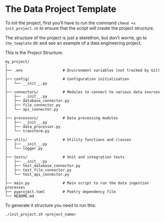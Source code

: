 # The Data Project Template

To init the project, first you'll have to run the command `chmod +x init_project.sh` to ensure that the script will create the project structure.

The structure of the project is just a skelethon, but don't worrie, go to `the_template` dir and see an example of a data engineering project.

This is the Project Structure:

```shell
my_project/
│
├── .env                  # Environment variables (not tracked by Git)
│
├── config/               # Configuration initialization
│   └── __init__.py
│
├── connectors/           # Modules to connect to various data sources
│   ├── __init__.py
│   ├── database_connector.py
│   ├── file_connector.py
│   └── api_connector.py
│
├── processors/           # Data processing modules
│   ├── __init__.py
│   ├── data_processor.py
│   └── transform.py
│
├── utils/                # Utility functions and classes
│   ├── __init__.py
│   └── logger.py
│
├── tests/                # Unit and integration tests
│   ├── __init__.py
│   ├── test_database_connector.py
│   ├── test_file_connector.py
│   └── test_api_connector.py
│
├── main.py               # Main script to run the data ingestion processes
├── pyproject.toml        # Poetry dependency file
└── README.md

```

To generate it structure you need to run this:

```shell
./init_project.sh <project_name>
```
